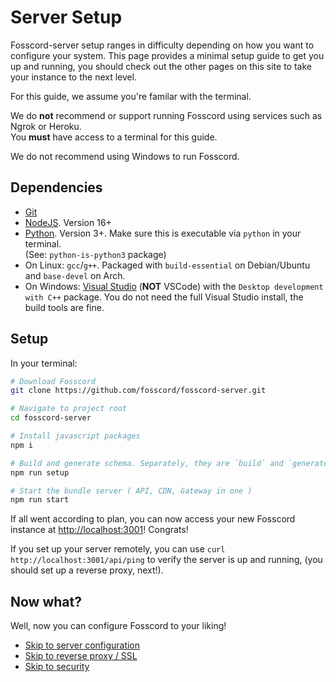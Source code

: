 # Server Setup

Fosscord-server setup ranges in difficulty depending on how you want to configure your system.
This page provides a minimal setup guide to get you up and running,
you should check out the other pages on this site to take your instance to the next level.

For this guide, we assume you're familar with the terminal.

We do **not** recommend or support running Fosscord using services such as Ngrok or Heroku.  
You **must** have access to a terminal for this guide.

We do not recommend using Windows to run Fosscord.

## Dependencies

-   [Git](https://git-scm.com/)
-   [NodeJS](https://nodejs.org). Version 16+
-   [Python](https://www.python.org/). Version 3+. Make sure this is executable via `python` in your terminal.  
    (See: `python-is-python3` package)
-   On Linux: `gcc`/`g++`. Packaged with `build-essential` on Debian/Ubuntu and `base-devel` on Arch.
-   On Windows: [Visual Studio](https://visualstudio.microsoft.com/) (**NOT** VSCode) with the `Desktop development with C++` package.
    You do not need the full Visual Studio install, the build tools are fine.

## Setup

In your terminal:

```bash
# Download Fosscord
git clone https://github.com/fosscord/fosscord-server.git

# Navigate to project root
cd fosscord-server

# Install javascript packages
npm i

# Build and generate schema. Separately, they are `build` and `generate:schema`.
npm run setup

# Start the bundle server ( API, CDN, Gateway in one )
npm run start
```

If all went according to plan, you can now access your new Fosscord instance at [http://localhost:3001](http://localhost:3001)! Congrats!

If you set up your server remotely, you can use `curl http://localhost:3001/api/ping` to verify the server is up and running,
(you should set up a reverse proxy, next!).

## Now what?

Well, now you can configure Fosscord to your liking!

-   [Skip to server configuration](configuration)
-   [Skip to reverse proxy / SSL](reverseProxy.md)
-   [Skip to security](security)

